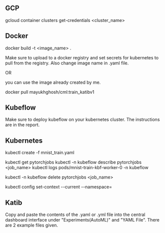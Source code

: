 ## GCP
gcloud container clusters get-credentials <cluster_name>


## Docker
docker build -t <image_name> .

Make sure to upload to a docker registry and set secrets for kubernetes to pull from the registry.
Also change image name in .yaml file.

OR

you can use the image already created by me.

docker pull mayukhghosh/cml:train_katibv1

## Kubeflow
Make sure to deploy kubeflow on your kubernetes cluster. The instructions are in the report.

## Kubernetes
kubectl create -f mnist_train.yaml

kubectl get pytorchjobs
kubectl -n kubeflow describe pytorchjobs  <job_name> 
kubectl logs pods/mnist-train-kbf-worker-0 -n kubeflow

kubectl -n kubeflow delete pytorchjobs <job_name>

kubectl config set-context --current --namespace=<insert-namespace-name-here>

## Katib

Copy and paste the contents of the .yaml or .yml file into the central dashboard interface under "Experiments(AutoML)" and "YAML File". There are 2 example files given.